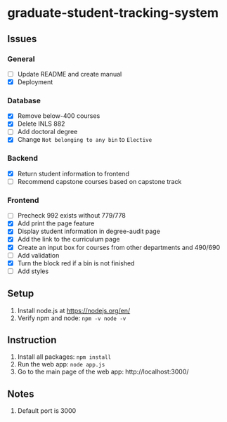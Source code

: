 # graduate-student-tracking-system
## Issues
### General
- [ ] Update README and create manual
- [x] Deployment
### Database
- [x] Remove below-400 courses
- [x] Delete INLS 882
- [ ] Add doctoral degree
- [x] Change `Not belonging to any bin` to `Elective`
### Backend
- [x] Return student information to frontend
- [ ] Recommend capstone courses based on capstone track
### Frontend
- [ ] Precheck 992 exists without 779/778
- [X] Add print the page feature
- [X] Display student information in degree-audit page
- [x] Add the link to the curriculum page
- [x] Create an input box for courses from other departments and 490/690
- [ ] Add validation
- [x] Turn the block red if a bin is not finished
- [ ] Add styles
## Setup
1. Install node.js at https://nodejs.org/en/
2. Verify npm and node: `npm -v node -v`
## Instruction
1. Install all packages: `npm install` 
2. Run the web app: `node app.js`
3. Go to the main page of the web app: http://localhost:3000/
## Notes
1. Default port is 3000
